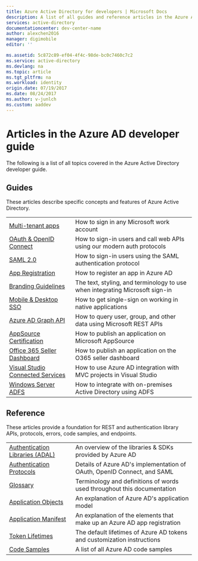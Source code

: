 ```yaml
---
title: Azure Active Directory for developers | Microsoft Docs
description: A list of all guides and reference articles in the Azure Active Directory developer guide.
services: active-directory
documentationcenter: dev-center-name
author: alexchen2016
manager: digimobile
editor: ''

ms.assetid: 5c872c89-ef04-4f4c-98de-bc0c7460c7c2
ms.service: active-directory
ms.devlang: na
ms.topic: article
ms.tgt_pltfrm: na
ms.workload: identity
origin.date: 07/19/2017
ms.date: 08/24/2017
ms.author: v-junlch
ms.custom: aaddev
---
```


# Articles in the Azure AD developer guide
The following is a list of all topics covered in the Azure Active Directory developer guide.

## Guides
These articles describe specific concepts and features of Azure Active Directory.

|                                                                                                                                 |  |
| ------------------------------------------------------------------------------------------------------------------------------- | --- |
| [Multi-tenant apps](active-directory-devhowto-multi-tenant-overview.md)                                                         | How to sign in any Microsoft work account |
| [OAuth & OpenID Connect](active-directory-protocols-openid-connect-code.md)                                                     | How to sign-in users and call web APIs using our modern auth protocols |
| [SAML 2.0](active-directory-saml-protocol-reference.md)                                                                         | How to sign-in users using the SAML authentication protocol |
| [App Registration](active-directory-integrating-applications.md)                                                                | How to register an app in Azure AD |
| [Branding Guidelines](active-directory-branding-guidelines.md)                                                                  | The text, styling, and terminology to use when integrating Microsoft sign-in |
| [Mobile & Desktop SSO](active-directory-sso-android.md)                                                                         | How to get single-sign on working in native applications |
| [Azure AD Graph API](active-directory-graph-api.md)                                                                             | How to query user, group, and other data using Microsoft REST APIs |
| [AppSource Certification](active-directory-devhowto-appsource-certified.md)                                                     | How to publish an application on Microsoft AppSource |
| [Office 365 Seller Dashboard](https://msdn.microsoft.com/office/office365/howto/submit-web-apps-seller-dashboard)               | How to publish an application on the O365 seller dashboard |
| [Visual Studio Connected Services](vs-active-directory-dotnet-getting-started.md)                                               | How to use Azure AD integration with MVC projects in Visual Studio |
| [Windows Server ADFS](https://technet.microsoft.com/windows-server-docs/identity/ad-fs/overview/ad-fs-scenarios-for-developers) | How to integrate with on-premises Active Directory using ADFS |

## Reference
These articles provide a foundation for REST and authentication library APIs, protocols, errors, code samples, and endpoints.

|                                                                                     | |
| ----------------------------------------------------------------------------------- | --- |
| [Authentication Libraries (ADAL)](active-directory-authentication-libraries.md)     | An overview of the libraries & SDKs provided by Azure AD |
| [Authentication Protocols](active-directory-authentication-protocols.md)            | Details of Azure AD's implementation of OAuth, OpenID Connect, and SAML |
| [Glossary](active-directory-dev-glossary.md)                                        | Terminology and definitions of words used throughout this documentation |
| [Application Objects](active-directory-application-objects.md)                      | An explanation of Azure AD's application model |
| [Application Manifest](active-directory-application-manifest.md)                    | An explanation of the elements that make up an Azure AD app registration |
| [Token Lifetimes](../active-directory-configurable-token-lifetimes.md)              | The default lifetimes of Azure AD tokens and customization instructions |
| [Code Samples](active-directory-code-samples.md)                                    | A list of all Azure AD code samples |

<!--Update_Description: wording update -->